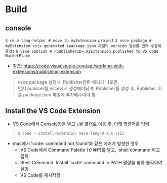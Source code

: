 # Build

## console

` $ cd m-lang-helper # move to myExtension project `
` $ vsce package # myExtension.vsix generated (package.json 파일의 version 정보를 먼저 수정해 줄것) `
` $ vsce publish # <publisherID>.myExtension published to VS Code MarketPlace `

- 참조: https://code.visualstudio.com/api/working-with-extensions/publishing-extension 

> vsce package 실행시, Publisher관련 에러가 나오면,  
  먼저 publicer를 vsce에서 생성해야되며, 
  Publisher를 생성 후, Publisher ID를 package.json 파일에 추가해주어야 함.


## Install the VS Code Extension

- VS Code에서 Console창을 열고 Util 폴더로 이동 후, 아래 명령어를 입력
> ` $ code --install-extension mare-lang-0.X.X.vsix `

- mac에서 'code: command not found'와 같은 에러가 발생한 경우
  * VS Code에서 Command Palette (⇧⌘P)를 열고, 'shell command'라고 입력
  * Shell Command: Install 'code' command in PATH 명령을 찾아 클릭하여 실행
  * VS Code를 재시작함
